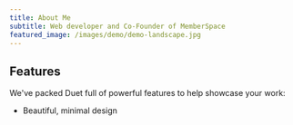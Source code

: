 ```yaml
---
title: About Me
subtitle: Web developer and Co-Founder of MemberSpace
featured_image: /images/demo/demo-landscape.jpg
---
```


<!--![](/images/demo/demo-landscape.jpg)-->

## Features

We've packed Duet full of powerful features to help showcase your work:

* Beautiful, minimal design
